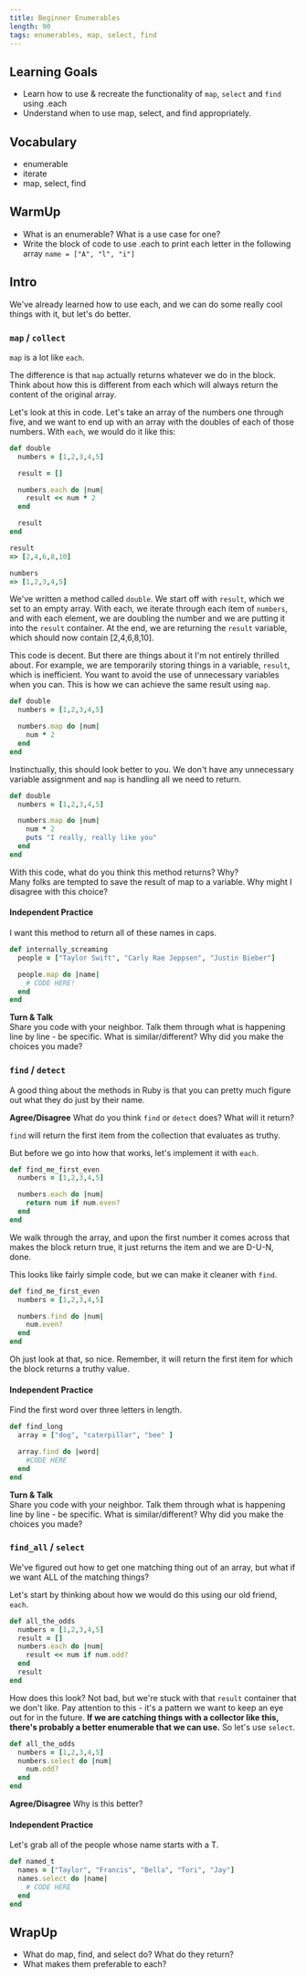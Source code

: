 ```yaml
---
title: Beginner Enumerables
length: 90
tags: enumerables, map, select, find
---
```


## Learning Goals

* Learn how to use & recreate the functionality of `map`, `select` and `find` using .each
* Understand when to use map, select, and find appropriately.


## Vocabulary  
* enumerable  
* iterate  
* map, select, find  

## WarmUp  
* What is an enumerable? What is a use case for one?  
* Write the block of code to use .each to print each letter in the following array `name = ["A", "l", "i"]`

## Intro

We've already learned how to use each, and we can do some really cool
things with it, but let's do better.

### `map` / `collect`

`map` is a lot like `each`.

The difference is that `map` actually returns whatever we do in the block. Think about how this is different from each which will always return the content of the original array.

Let's look at this in code. Let's take an array of the numbers one through five, and we want to end up with an array with the doubles of each of those numbers. With `each`, we would do it like this:

```ruby
def double
  numbers = [1,2,3,4,5]

  result = []

  numbers.each do |num|
    result << num * 2
  end

  result
end

result
=> [2,4,6,8,10]

numbers
=> [1,2,3,4,5]
```

We've written a method called `double`. We start off with `result`, which we set to an empty array. With each, we iterate through each item of `numbers`, and with each element, we are doubling the number and we are putting it into the `result` container. At the end, we are returning the `result` variable, which should now contain [2,4,6,8,10].

This code is decent. But there are things about it I'm not entirely thrilled about. For example, we are temporarily storing things in a variable, `result`, which is inefficient. You want to avoid the use of unnecessary variables when you can. This is how we can achieve the same result using `map`.

```ruby
def double
  numbers = [1,2,3,4,5]

  numbers.map do |num|
    num * 2
  end
end
```

Instinctually, this should look better to you. We don't have any unnecessary variable assignment and `map` is handling all we need to return.

```ruby
def double
  numbers = [1,2,3,4,5]

  numbers.map do |num|
    num * 2
    puts "I really, really like you"
  end
end
```

With this code, what do you think this method returns? Why?  
Many folks are tempted to save the result of map to a variable. Why might I disagree with this choice?  

#### Independent Practice
I want this method to return all of these names in caps.

```ruby
def internally_screaming
  people = ["Taylor Swift", "Carly Rae Jeppsen", "Justin Bieber"]

  people.map do |name|
    # CODE HERE!
  end
end
```
**Turn & Talk**  
Share you code with your neighbor.  Talk them through what is happening line by line - be specific. What is similar/different? Why did you make the choices you made?  

### `find` / `detect`

A good thing about the methods in Ruby is that you can pretty much figure out what they do just by their name.

**Agree/Disagree**
What do you think `find` or `detect` does? What will it return?  

`find` will return the first item from the collection that evaluates as truthy.

But before we go into how that works, let's implement it with `each`.

```ruby
def find_me_first_even
  numbers = [1,2,3,4,5]

  numbers.each do |num|
    return num if num.even?
  end
end
```

We walk through the array, and upon the first number it comes across that makes the block return true, it just returns the item and we are D-U-N, done.

This looks like fairly simple code, but we can make it cleaner with `find`.

```ruby
def find_me_first_even
  numbers = [1,2,3,4,5]

  numbers.find do |num|
    num.even?
  end
end
```

Oh just look at that, so nice. Remember, it will return the first item for which the block returns a truthy value.

#### Independent Practice  
Find the first word over three letters in length.

```ruby
def find_long
  array = ["dog", "caterpillar", "bee" ]

  array.find do |word|
    #CODE HERE
  end
end
```
**Turn & Talk**  
Share you code with your neighbor.  Talk them through what is happening line by line - be specific. What is similar/different? Why did you make the choices you made?  

### `find_all` / `select`

We've figured out how to get one matching thing out of an array, but what if we want ALL of the matching things?

Let's start by thinking about how we would do this using our old friend, `each`.

```ruby
def all_the_odds
  numbers = [1,2,3,4,5]
  result = []
  numbers.each do |num|
    result << num if num.odd?
  end
  result
end
```

How does this look?
Not bad, but we're stuck with that `result` container that we don't like. Pay attention to this - it's a pattern we want to keep an eye out for in the future. **If we are catching things with a collector like this, there's probably a better enumerable that we can use.** So let's use `select`.

```ruby
def all_the_odds
  numbers = [1,2,3,4,5]
  numbers.select do |num|
    num.odd?
  end
end
```

**Agree/Disagree** Why is this better?

#### Independent Practice
Let's grab all of the people whose name starts with a T.

```ruby
def named_t
  names = ["Taylor", "Francis", "Bella", "Tori", "Jay"]
  names.select do |name|
    # CODE HERE
  end
end
```

## WrapUp
* What do map, find, and select do? What do they return?
* What makes them preferable to each?   
